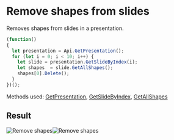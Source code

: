 # Remove shapes from slides

Removes shapes from slides in a presentation.

<!-- This code snippet is shown in the screenshot. -->

<!-- eslint-skip -->

``` ts
(function()
{
  let presentation = Api.GetPresentation();
  for (let i = 0; i < 10; i++) {
    let slide = presentation.GetSlideByIndex(i);
    let shapes  = slide.GetAllShapes();
    shapes[0].Delete();
  }
})();
```

Methods used: [GetPresentation](/site/docs/office-api/usage-api/presentation-api/Api/Methods/GetPresentation.md), [GetSlideByIndex](/site/docs/office-api/usage-api/presentation-api/ApiPresentation/Methods/GetSlideByIndex.md), [GetAllShapes](/site/docs/office-api/usage-api/presentation-api/ApiSlide/Methods/GetAllShapes.md)

## Result

![Remove shapes](/assets/images/plugins/remove-shapes.png#gh-light-mode-only)![Remove shapes](/assets/images/plugins/remove-shapes.dark.png#gh-dark-mode-only)
